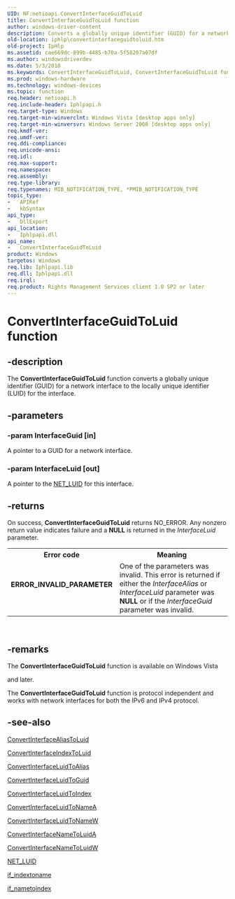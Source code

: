 ```yaml
---
UID: NF:netioapi.ConvertInterfaceGuidToLuid
title: ConvertInterfaceGuidToLuid function
author: windows-driver-content
description: Converts a globally unique identifier (GUID) for a network interface to the locally unique identifier (LUID) for the interface.
old-location: iphlp\convertinterfaceguidtoluid.htm
old-project: IpHlp
ms.assetid: cae669dc-899b-4485-b70a-5f58207a07df
ms.author: windowsdriverdev
ms.date: 5/3/2018
ms.keywords: ConvertInterfaceGuidToLuid, ConvertInterfaceGuidToLuid function [IP Helper], iphlp.convertinterfaceguidtoluid, netioapi/ConvertInterfaceGuidToLuid
ms.prod: windows-hardware
ms.technology: windows-devices
ms.topic: function
req.header: netioapi.h
req.include-header: Iphlpapi.h
req.target-type: Windows
req.target-min-winverclnt: Windows Vista [desktop apps only]
req.target-min-winversvr: Windows Server 2008 [desktop apps only]
req.kmdf-ver: 
req.umdf-ver: 
req.ddi-compliance: 
req.unicode-ansi: 
req.idl: 
req.max-support: 
req.namespace: 
req.assembly: 
req.type-library: 
req.typenames: MIB_NOTIFICATION_TYPE, *PMIB_NOTIFICATION_TYPE
topic_type:
-	APIRef
-	kbSyntax
api_type:
-	DllExport
api_location:
-	Iphlpapi.dll
api_name:
-	ConvertInterfaceGuidToLuid
product: Windows
targetos: Windows
req.lib: Iphlpapi.lib
req.dll: Iphlpapi.dll
req.irql: 
req.product: Rights Management Services client 1.0 SP2 or later
---
```


# ConvertInterfaceGuidToLuid function


## -description


The 
<b>ConvertInterfaceGuidToLuid</b> function converts a globally unique identifier (GUID) for a network  interface to the locally unique identifier (LUID) for the interface.


## -parameters




### -param InterfaceGuid [in]

A pointer to a GUID for a network interface.


### -param InterfaceLuid [out]

A pointer to the <a href="https://msdn.microsoft.com/library/windows/hardware/ff568747">NET_LUID</a> for this interface.


## -returns



On success, 
<b>ConvertInterfaceGuidToLuid</b> returns NO_ERROR. Any nonzero return value indicates failure and a <b>NULL</b> is returned in the <i>InterfaceLuid</i> parameter. 

<table>
<tr>
<th>Error code</th>
<th>Meaning</th>
</tr>
<tr>
<td width="40%">
<dl>
<dt><b>ERROR_INVALID_PARAMETER</b></dt>
</dl>
</td>
<td width="60%">
One of the parameters was invalid. This error is returned if either the <i>InterfaceAlias</i> or <i>InterfaceLuid</i> parameter was <b>NULL</b> or if the <i>InterfaceGuid</i> parameter was invalid.

</td>
</tr>
</table>
 




## -remarks



The <b>ConvertInterfaceGuidToLuid</b> function is available on Windows Vista
  
   and later.

The <b>ConvertInterfaceGuidToLuid</b> function is protocol independent and works with network interfaces for both the IPv6 and IPv4 protocol.




## -see-also




<a href="https://msdn.microsoft.com/library/windows/hardware/ff546130">ConvertInterfaceAliasToLuid</a>



<a href="https://msdn.microsoft.com/library/windows/hardware/ff546141">ConvertInterfaceIndexToLuid</a>



<a href="https://msdn.microsoft.com/library/windows/hardware/ff546151">ConvertInterfaceLuidToAlias</a>



<a href="https://msdn.microsoft.com/library/windows/hardware/ff546156">ConvertInterfaceLuidToGuid</a>



<a href="https://msdn.microsoft.com/library/windows/hardware/ff546167">ConvertInterfaceLuidToIndex</a>



<a href="https://msdn.microsoft.com/library/windows/hardware/ff546171">ConvertInterfaceLuidToNameA</a>



<a href="https://msdn.microsoft.com/library/windows/hardware/ff546175">ConvertInterfaceLuidToNameW</a>



<a href="https://msdn.microsoft.com/library/windows/hardware/ff546185">ConvertInterfaceNameToLuidA</a>



<a href="https://msdn.microsoft.com/library/windows/hardware/ff546192">ConvertInterfaceNameToLuidW</a>



<a href="https://msdn.microsoft.com/library/windows/hardware/ff568747">NET_LUID</a>



<a href="https://msdn.microsoft.com/library/windows/hardware/ff553785">if_indextoname</a>



<a href="https://msdn.microsoft.com/library/windows/hardware/ff553788">if_nametoindex</a>
 

 

